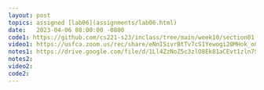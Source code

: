 ```yaml
---
layout: post
topics: assigned [lab06](assignments/lab06.html)
date:   2023-04-06 08:00:00 -0800
code1: https://github.com/cs221-s23/inclass/tree/main/week10/section01
video1: https://usfca.zoom.us/rec/share/eNnISivrBtTv7cS1Yewogi20MHok_o8bsMe-V81qMk82xMBZVAjvSdjTn1QkhtOH.WnpFwzP-s83hBg8v
notes1: https://drive.google.com/file/d/1Ll4ZzNoZ5c3zlO8Ek81aCEvt1zln7SXc/view?usp=sharing
notes2: 
video2: 
code2:  
---
```

